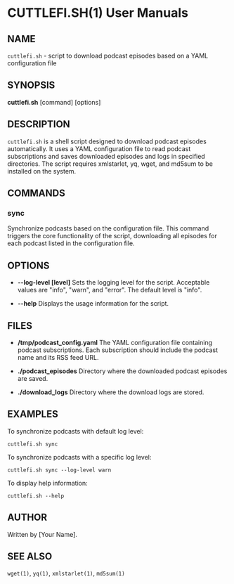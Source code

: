 # CUTTLEFI.SH(1) User Manuals
## NAME
`cuttlefi.sh` - script to download podcast episodes based on a YAML configuration file

## SYNOPSIS
**cuttlefi.sh** [command] [options]

## DESCRIPTION
`cuttlefi.sh` is a shell script designed to download podcast episodes automatically. It uses a YAML configuration file to read podcast subscriptions and saves downloaded episodes and logs in specified directories. The script requires xmlstarlet, yq, wget, and md5sum to be installed on the system.

## COMMANDS
### sync
Synchronize podcasts based on the configuration file. This command triggers the core functionality of the script, downloading all episodes for each podcast listed in the configuration file.

## OPTIONS
- **--log-level [level]**
  Sets the logging level for the script. Acceptable values are "info", "warn", and "error". The default level is "info".

- **--help**
  Displays the usage information for the script.

## FILES
- **/tmp/podcast_config.yaml**
  The YAML configuration file containing podcast subscriptions. Each subscription should include the podcast name and its RSS feed URL.

- **./podcast_episodes**
  Directory where the downloaded podcast episodes are saved.

- **./download_logs**
  Directory where the download logs are stored.

## EXAMPLES
To synchronize podcasts with default log level:

    cuttlefi.sh sync

To synchronize podcasts with a specific log level:

    cuttlefi.sh sync --log-level warn

To display help information:

    cuttlefi.sh --help

## AUTHOR
Written by [Your Name].

## SEE ALSO
`wget(1)`, `yq(1)`, `xmlstarlet(1)`, `md5sum(1)`

